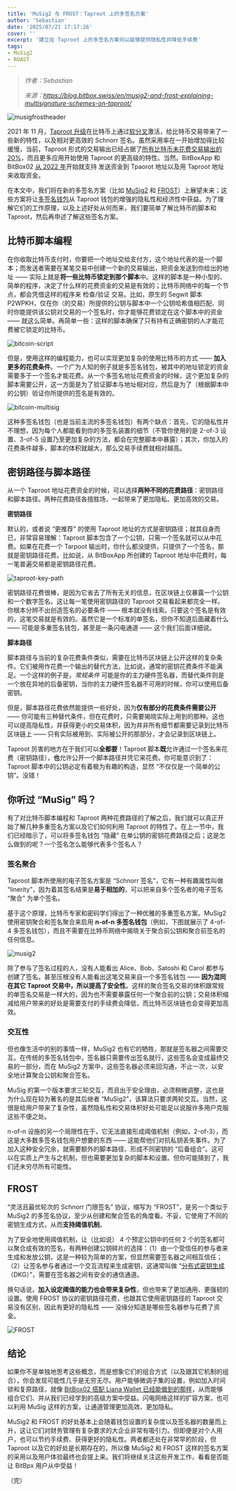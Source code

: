 ```yaml
---
title: 'MuSig2 与 FROST：Taproot 上的多签名方案'
author: 'Sebastian'
date: '2025/07/21 17:17:26'
cover: ''
excerpt: '建立在 Taproot 上的多签名方案何以能够提供隐私性并降低手续费'
tags:
- MuSig2
- ROAST
---
```



> *作者：Sebastian*
> 
> *来源：<https://blog.bitbox.swiss/en/musig2-and-frost-explaining-multisignature-schemes-on-taproot/>*



![musigfrostheader](../images/musig2-and-frost-explaining-multisignature-schemes-on-taproot/musigfrostheader.png)

2021 年 11 月，[Taproot 升级](https://blog.bitbox.swiss/en/taproot-planting-the-seeds-for-bitcoin-applications/)在比特币上通过[软分叉](https://blog.bitbox.swiss/en/soft-fork-or-hard-fork-what-is-the-difference/)激活，给比特币交易带来了一些新的特性，以及相对更高效的 Schnorr 签名。虽然采用率在一开始增加得比较缓慢，当前，Taproot 形式的交易输出已经占据了[所有比特币未花费交易输出的 20%](https://transactionfee.info/charts/inputs-types-by-count/)，而且更多应用开始使用 Taproot 的更高级的特性。当然。BitBoxApp 和 BitBox02 [从 2022 年](https://blog.bitbox.swiss/en/bitbox-01-2022-maighels-update/)开始就支持 发送资金到 Tpaorot 地址以及用 Taproot 地址来收取资金。

在本文中，我们将在新的多签名方案（比如 [MuSig2](https://eprint.iacr.org/2020/1261.pdf) 和 [FROST](https://eprint.iacr.org/2020/852.pdf)）上展望未来；这些方案将让[多签名钱包](https://blog.bitbox.swiss/en/what-are-multisig-wallets-everything-you-need-to-know/)从 Taproot 钱包的增强的隐私性和经济性中获益。为了理解它们的工作原理，以及上述好处从何而来，我们要简单了解比特币的脚本和 Taproot，然后再申述了解这些签名方案。

## 比特币脚本编程

在你收取比特币支付时，你要把一个地址交给支付方，这个地址代表的是一个脚本；而发送者需要在某笔交易中创建一个新的交易输出，把资金发送到你给出的地址 —— 实际上就是**将一些比特币锁定到那个脚本**中。这样的脚本是一种小型的、简单的程序，决定了什么样的花费资金的交易是有效的；比特币网络中的每一个节点，都会凭借这样的程序来 检查/验证 交易。比如，原生的 Segwit 脚本 P2WPKH，仅在你（的交易）所提供的公钥与脚本中一个公钥哈希值相匹配、同时你能提供该公钥对交易的一个签名时，你才能够花费锁定在这个脚本中的资金 —— 就这么简单。再简单一些：这样的脚本确保了只有持有正确密钥的人才能花费被它锁定的比特币。

![bitcoin-script](../images/musig2-and-frost-explaining-multisignature-schemes-on-taproot/bitcoin-script.png)

但是，使用这样的编程能力，也可以实现更加复杂的使用比特币的方式 —— **加入更多的花费条件**。一个广为人知的例子就是多签名钱包，被其中的地址锁定的资金需要多于一个签名才能花费。从一个多签名地址花费资金的时候，这个更加复杂的脚本需要公开，这一方面是为了验证脚本与地址相对应，然后是为了（根据脚本中的公钥）验证你所提供的签名是有效的。

![bitcoin-multisig](../images/musig2-and-frost-explaining-multisignature-schemes-on-taproot/bitcoin-multisig.png)

这种多签名钱包（也是当前主流的多签名钱包）有两个缺点：首先，它的隐私性并不理想，因为每个人都能看到你的多签名装置的细节（不管你使用的是 2-of-3 设置、3-of-5 设置乃至更加复杂的方法，都会在完整脚本中暴露）；其次，你加入的花费条件越多，脚本的体积就越大，那么交易手续费就相对越高。

## 密钥路径与脚本路径

从一个 Taproot 地址花费资金的时候，可以选择**两种不同的花费路径**：密钥路径和脚本路径。两种花费路径各擅胜场，一起带来了更加隐私、更加高效的交易。

**密钥路径**

默认的，或者说 “更推荐” 的使用 Taproot 地址的方式是密钥路径；就其自身而已，非常容易理解：Taproot 脚本包含了一个公钥，只需一个签名就可以从中花费。如果在花费一个 Tarpoot 输出时，你什么都没提供，只提供了一个签名，那就是密钥路径花费。比如说，从 BitBoxApp 所创建的 Taproot 地址中花费时，每一笔普遍交易都是密钥路径花费。

![taproot-key-path](../images/musig2-and-frost-explaining-multisignature-schemes-on-taproot/taproot-key-path.png)

密钥路径花费很棒，是因为它省去了所有无关的信息，在区块链上仅暴露一个公钥和一个数字签名。这让每一笔使用密钥路径的 Taproot 交易看起来都完全一样。你根本分辨不出创造签名的必要条件 —— 根本就没有线索。只要这个签名是有效的，这笔交易就是有效的。虽然它是一个标准的单签名，但你不知道后面藏着什么 —— 可能是多重签名钱包，甚至是一条闪电通道 —— 这个我们后面详细说。

**脚本路径**

脚本路径与当前的复杂花费条件类似，需要在比特币区块链上公开这样的复杂条件。它们被用作花费一个输出的替代方法，比如说，通常的密钥花费条件不能满足。一个这样的例子是，*常规条件* 可能是你的主力硬件签名器，而替代条件则是一个放在异地的后备密钥，当你的主力硬件签名器不可用的时候，你可以使用后备密钥。

但是，脚本路径花费依然能提供一些好处，因为**仅有部分的花费条件需要公开** —— 你可能有三种替代条件，但在花费时，只需要揭晓实际上用到的那种。这也可以提高隐私性，并获得更小的交易体积，因为并非所有细节都需要记录到比特币区块链上 —— 只有实际被用到、实际被公开的那部分，才会记录到区块链上。

Taproot 厉害的地方在于我们可以**全都要**！Taproot 脚本**既**允许通过一个签名来花费（密钥路径），**也**允许公开一个脚本路径并凭它来花费。你可能意识到了：Taproot 脚本中的公钥必定有着极为有趣的构造，显然 “不仅仅是一个简单的公钥”。没错！

## 你听过 “MuSig” 吗？

有了对比特币脚本编程和 Taproot 两种花费路径的了解之后，我们就可以真正开始了解几种多重签名方案以及它们如何利用 Taproot 的特性了。在上一节中，我们已经暗示了，可以将多签名钱包 “隐藏” 在单公钥的密钥花费路径之后；这是怎么做到的呢？一个签名怎么能够代表多个签名人？

### 签名聚合

Taproot 脚本所使用的电子签名方案是 “Schnorr 签名”，它有一种有趣属性叫做 “linerity”，因为着其签名结果是**易于相加的**，可以把来自多个签名者的电子签名 “聚合” 为单个签名。

基于这个原理，比特币专家和密码学们得出了一种优雅的多重签名方案。MuSig2 使用密钥聚合和签名聚合来启用 **n-of-n 多签名钱包**（例如，下图就展示了 4-of-4 多签名钱包），而且不需要在比特币网络中揭晓关于聚合前公钥和聚合前签名的任何信息。

![musig2](../images/musig2-and-frost-explaining-multisignature-schemes-on-taproot/musig2.png)

除了参与了签名过程的人，没有人能看出 Alice、Bob、Satoshi 和 Carol 都参与创建了签名。甚至压根没有人能看出这笔交易来自一个多签名钱包 —— **因为混同在其它 Taproot 交易中，所以提高了安全性**。这样的聚合签名交易的体积跟常规的单签名交易是一样大的，因为也不需要暴露任何一个聚合前的公钥；交易体积缩减给用户带来的好处是需要支付的手续费会降低，而比特币区块链也会变得更加高效。

### 交互性

但也像生活中的别的事情一样，MuSig2 也有它的牺牲，那就是签名器之间需要交互。在传统的多签名钱包中，签名器只需要传出签名就行，这些签名会变成最终交易的一部分，而在 MuSig2 方案中，这些签名器必须来回沟通，不止一次，以安全地计算聚合公钥和聚合签名。

MuSig 的第一个版本要求三轮交互，而且出于安全理由，必须稍微调整，这也是为什么现在较为著名的是其后继者 “MuSig2”，该算法只要求两轮交互。当然，这很是给用户带来了复杂性，虽然隐私性和交易体积好处可能足以说服许多用户克服这些不便之处。

n-of-n 设施的另一个局限性在于，它无法直接形成阈值机制（例如，2-of-3），而这是大多数多签名钱包用户想要的东西 —— 这能帮他们对抗私钥丢失事件。为了加入这种安全冗余，就需要额外的脚本路径、形成不同密钥的 “后备组合”。这可以在实质上产生与之机制，但也需要更加复杂的脚本和设置。但你可能猜到了，我们还未穷尽所有可能性。

## FROST

“灵活且最优轮次的 Schnorr 门限签名” 协议，缩写为 “FROST”，是另一个类似于 MuSig2 的多签名协议，至少从创建和聚合签名的角度看。不妥，它使用了不同的密钥生成方式，从而**支持阈值机制**。

为了安全地使用阈值机制，让（比如说） 4 个预定公钥中的任何 2 个的签名都可以聚合成有效的签名，有两种创建公钥碎片的选择：（1）由一个受信任的参与者来生成和发放公钥，这是一种较为简单的方案，但显然需要签名器之间相互信任；（2）让签名参与者通过一个交互流程来生成密钥，这通常叫做 “[分布式密钥生成](https://en.wikipedia.org/wiki/Distributed_key_generation)（DKG）”，需要在签名器之间有安全的通信通道。

换句话说，**加入设定阈值的能力也会带来复杂性**，但也带来了更加通用、更强韧的设置。使用 FROST 协议的密钥路径花费，也跟其它使用密钥路径的 Taproot 交易没有区别，因此有更好的隐私性 —— 没缘分知道是哪些签名器参与花费了资金。

![FROST](../images/musig2-and-frost-explaining-multisignature-schemes-on-taproot/FROST.png)

## 结论

如果你不是单独地思考这些概念，而是想象它们的组合方式（以及跟其它机制的组合），你会发现可能性几乎是无穷无尽。用户能够微调子集的设置，例如加入时间锁和复原路径，就像 [BitBox02 搭配 Liana Wallet 已经能做到的那样](https://blog.bitbox.swiss/en/exploring-bitcoin-miniscript-with-liana-and-the-bitbox02/)，从而能够组合它们、并从我们已经学到的高级方案中受益。闪电网络这样的扩容方案，也可以利用 MuSig 这样的方案，让通道管理更加高效、更加隐私。

MuSig2 和 FROST 的好处基本上会随着钱包设置的复杂度以及签名器的数量而上升，这让它们对财务管理有复杂要求的大企业非常有吸引力。但即便是对个人用户，也可以节约手续费、获得更好的隐私性。两者都还处在非常早的阶段，但 Taproot 以及它的好处是长期存在的，所以像 MuSig2 和 FROST 这样的签名方案的采用以及用户体验最终也会提上来。我们将继续关注这些开发工作，看看是否能让 BitBpx 用户从中受益！

（完）